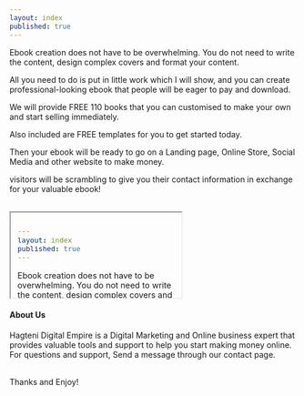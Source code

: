 ```yaml
---
layout: index
published: true
---
```


Ebook creation does not have to be overwhelming. 
You do not need to write the content, design complex covers and format your content. 
<br>

All you need to do is put in little work which I will show, and you can create professional-looking ebook that people will be eager to pay and download.

We will provide FREE 110 books that you can customised to make your own and start selling immediately. 

Also included are FREE templates for you to get started today.

Then your ebook will be ready to go on a Landing page, Online Store, Social Media and other website to make money.

visitors will be scrambling to give you their contact information in exchange for your valuable ebook!

<br> 

<div class="embed-responsive embed-responsive-16by9">
  <iframe class="embed-responsive-item" src="#" allowfullscreen></iframe>
</div>

#### About Us

Hagteni Digital Empire is a Digital Marketing and Online business expert that provides valuable tools and support to help you start making money online. 
For questions and support, Send a message through our contact page.

<br> 
Thanks and Enjoy!
